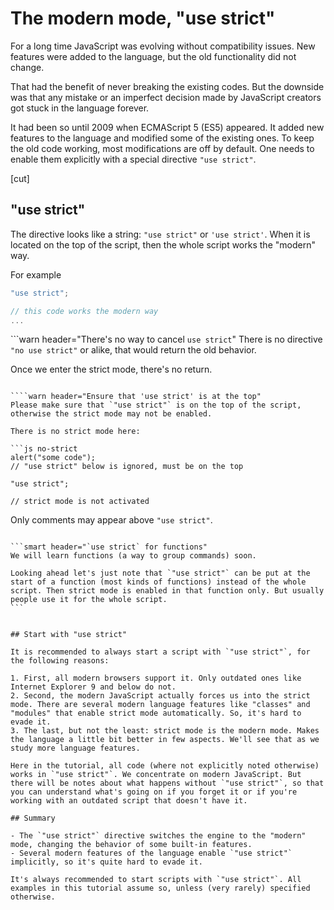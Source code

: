 # The modern mode, "use strict"

For a long time JavaScript was evolving without compatibility issues. New features were added to the language, but the old functionality did not change.

That had the benefit of never breaking the existing codes. But the downside was that any mistake or an imperfect decision made by JavaScript creators got stuck in the language forever.

It had been so until 2009 when ECMAScript 5 (ES5) appeared. It added new features to the language and modified some of the existing ones. To keep the old code working, most modifications are off by default. One needs to enable them explicitly with a special directive `"use strict"`.


[cut]

## "use strict"

The directive looks like a string: `"use strict"` or `'use strict'`. When it is located on the top of the script, then the whole script works the "modern" way.

For example

```js
"use strict";

// this code works the modern way
...
```

```warn header="There's no way to cancel `use strict`"
There is no directive `"no use strict"` or alike, that would return the old behavior.

Once we enter the strict mode, there's no return.
```

````warn header="Ensure that 'use strict' is at the top"
Please make sure that `"use strict"` is on the top of the script, otherwise the strict mode may not be enabled.

There is no strict mode here:

```js no-strict
alert("some code");
// "use strict" below is ignored, must be on the top

"use strict";

// strict mode is not activated
```

Only comments may appear above `"use strict"`.
````

```smart header="`use strict` for functions"
We will learn functions (a way to group commands) soon.

Looking ahead let's just note that `"use strict"` can be put at the start of a function (most kinds of functions) instead of the whole script. Then strict mode is enabled in that function only. But usually people use it for the whole script.
```


## Start with "use strict"

It is recommended to always start a script with `"use strict"`, for the following reasons:

1. First, all modern browsers support it. Only outdated ones like Internet Explorer 9 and below do not.
2. Second, the modern JavaScript actually forces us into the strict mode. There are several modern language features like "classes" and "modules" that enable strict mode automatically. So, it's hard to evade it.
3. The last, but not the least: strict mode is the modern mode. Makes the language a little bit better in few aspects. We'll see that as we study more language features.

Here in the tutorial, all code (where not explicitly noted otherwise) works in `"use strict"`. We concentrate on modern JavaScript. But there will be notes about what happens without `"use strict"`, so that you can understand what's going on if you forget it or if you're working with an outdated script that doesn't have it.

## Summary

- The `"use strict"` directive switches the engine to the "modern" mode, changing the behavior of some built-in features.
- Several modern features of the language enable `"use strict"` implicitly, so it's quite hard to evade it.

It's always recommended to start scripts with `"use strict"`. All examples in this tutorial assume so, unless (very rarely) specified otherwise.
